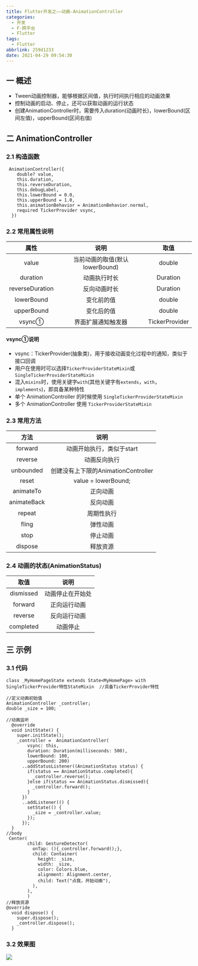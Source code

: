 ```yaml
---
title: Flutter开发之——动画-AnimationController
categories:
  - 开发
  - F-跨平台
  - Flutter
tags:
  - Flutter
abbrlink: 259d1233
date: 2021-04-29 09:54:30
---
```

## 一 概述

* Tween动画控制器，能够根据区间值，执行时间执行相应的动画效果
* 控制动画的启动、停止，还可以获取动画的运行状态
* 创建AnimationController时，需要传入duration(动画时长)，lowerBound(区间左值)，upperBound(区间右值)

<!--more-->

## 二 AnimationController

### 2.1 构造函数

```
 AnimationController({
    double? value,
    this.duration,
    this.reverseDuration,
    this.debugLabel,
    this.lowerBound = 0.0,
    this.upperBound = 1.0,
    this.animationBehavior = AnimationBehavior.normal,
    required TickerProvider vsync,
  })
```

### 2.2 常用属性说明

|      属性       |              说明              |      取值      |
| :-------------: | :----------------------------: | :------------: |
|      value      | 当前动画的取值(默认lowerBound) |     double     |
|    duration     |          动画执行时长          |    Duration    |
| reverseDuration |          反向动画时长          |    Duration    |
|   lowerBound    |           变化前的值           |     double     |
|   upperBound    |           变化后的值           |     double     |
|     vsync①      |       界面扩展通知触发器       | TickerProvider |

#### vsync①说明

* vsync：TickerProvider(抽象类)，用于接收动画变化过程中的通知，类似于接口回调
* 用户在使用时可以选择`TickerProviderStateMixin`或`SingleTickerProviderStateMixin`
* 混入`mixins`时，使用关键字`with`(其他关键字有`extends`，`with`，`implements`)，即具备某种特性
* 单个 AnimationController 的时候使用 `SingleTickerProviderStateMixin`
* 多个 AnimationController 使用 `TickerProviderStateMixin`

### 2.3 常用方法

|    方法     |                说明                 |
| :---------: | :---------------------------------: |
|   forward   |      动画开始执行，类似于start      |
|   reverse   |            动画反向执行             |
|  unbounded  | 创建没有上下限的AnimationController |
|    reset    |         value = lowerBound;         |
|  animateTo  |              正向动画               |
| animateBack |              反向动画               |
|   repeat    |             周期性执行              |
|    fling    |              弹性动画               |
|    stop     |              停止动画               |
|   dispose   |              释放资源               |

### 2.4 动画的状态(AnimationStatus)

|   取值    |       说明       |
| :-------: | :--------------: |
| dismissed | 动画停止在开始处 |
|  forward  |   正向运行动画   |
|  reverse  |   反向运行动画   |
| completed |     动画停止     |

## 三 示例

### 3.1 代码

```
class _MyHomePageState extends State<MyHomePage> with SingleTickerProvider特性StateMixin  //具备TickerProvider特性

//定义动画初始值
AnimationController _controller;
double _size = 100;

//动画监听
  @override
  void initState() {
    super.initState();
    _controller =  AnimationController(
        vsync: this,
        duration: Duration(milliseconds: 500),
        lowerBound: 100,
        upperBound: 200)
      ..addStatusListener((AnimationStatus status) {
        if(status == AnimationStatus.completed){
          _controller.reverse();
        }else if(status == AnimationStatus.dismissed){
          _controller.forward();
        }
      })
      ..addListener(() {
        setState(() {
          _size = _controller.value;
        });
      });
  }
//body
 Center(
        child: GestureDetector(
          onTap: (){_controller.forward();},
          child: Container(
            height: _size,
            width: _size,
            color: Colors.blue,
            alignment: Alignment.center,
            child: Text("点我，开始动画"),
          ),
        ),
        )
//释放资源        
@override
  void dispose() {
    super.dispose();
    _controller.dispose();
  }        
```

### 3.2 效果图

![][1]


[1]:https://cdn.jsdelivr.net/gh/PGzxc/CDN/blog-flutter/flutter-animationController-sample.gif